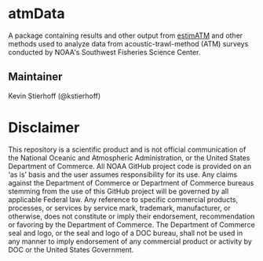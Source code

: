 # atmData

A package containing results and other output from [estimATM](https://github.com/SWFSC/estimATM) and other methods used to analyze data from acoustic-trawl-method (ATM) surveys conducted by NOAA's Southwest Fisheries Science Center.

## Maintainer
Kevin Stierhoff (@kstierhoff)

# Disclaimer
This repository is a scientific product and is not official communication of the National Oceanic and Atmospheric Administration, or the United States Department of Commerce. All NOAA GitHub project code is provided on an ‘as is’ basis and the user assumes responsibility for its use. Any claims against the Department of Commerce or Department of Commerce bureaus stemming from the use of this GitHub project will be governed by all applicable Federal law. Any reference to specific commercial products, processes, or services by service mark, trademark, manufacturer, or otherwise, does not constitute or imply their endorsement, recommendation or favoring by the Department of Commerce. The Department of Commerce seal and logo, or the seal and logo of a DOC bureau, shall not be used in any manner to imply endorsement of any commercial product or activity by DOC or the United States Government.
